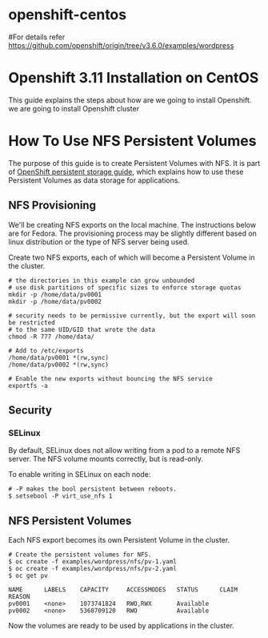 # openshift-centos
#For details refer https://github.com/openshift/origin/tree/v3.6.0/examples/wordpress 


# Openshift 3.11 Installation on CentOS

This guide explains the steps about how are we going to install Openshift. we are going to install Openshift cluster

# How To Use NFS Persistent Volumes

The purpose of this guide is to create Persistent Volumes with NFS. It is part of [OpenShift persistent storage guide](../README.md), which explains how to use these Persistent Volumes as data storage for applications.

## NFS Provisioning

We'll be creating NFS exports on the local machine.  The instructions below are for Fedora.  The provisioning process may be slightly different based on linux distribution or the type of NFS server being used.

Create two NFS exports, each of which will become a Persistent Volume in the cluster.

```
# the directories in this example can grow unbounded
# use disk partitions of specific sizes to enforce storage quotas
mkdir -p /home/data/pv0001
mkdir -p /home/data/pv0002

# security needs to be permissive currently, but the export will soon be restricted 
# to the same UID/GID that wrote the data
chmod -R 777 /home/data/

# Add to /etc/exports
/home/data/pv0001 *(rw,sync)
/home/data/pv0002 *(rw,sync)

# Enable the new exports without bouncing the NFS service
exportfs -a

```

## Security

### SELinux

By default, SELinux does not allow writing from a pod to a remote NFS server. The NFS volume mounts correctly, but is read-only.

To enable writing in SELinux on each node:

```
# -P makes the bool persistent between reboots.
$ setsebool -P virt_use_nfs 1
```

## NFS Persistent Volumes

Each NFS export becomes its own Persistent Volume in the cluster.

```
# Create the persistent volumes for NFS.
$ oc create -f examples/wordpress/nfs/pv-1.yaml
$ oc create -f examples/wordpress/nfs/pv-2.yaml
$ oc get pv

NAME      LABELS    CAPACITY     ACCESSMODES   STATUS      CLAIM     REASON
pv0001    <none>    1073741824   RWO,RWX       Available             
pv0002    <none>    5368709120   RWO           Available             

```

Now the volumes are ready to be used by applications in the cluster.
